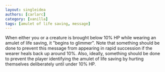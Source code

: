 ```yaml
---
layout: singleidea
authors: [carlarc]
category: [vanilla]
tags: [amulet of life saving, message]
---
```

When either you or a creature is brought below 10% HP while wearing an amulet of life saving, it "begins to glimmer". Note that something should be done to prevent this message from appearing in rapid succession if the wearer heals back up around 10%. Also, ideally, something should be done to prevent the player identifying the amulet of life saving by hurting themselves deliberately until under 10% HP.
